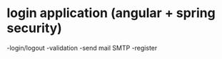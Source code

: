 # login application (angular + spring security)
-login/logout
-validation
-send mail SMTP
-register
